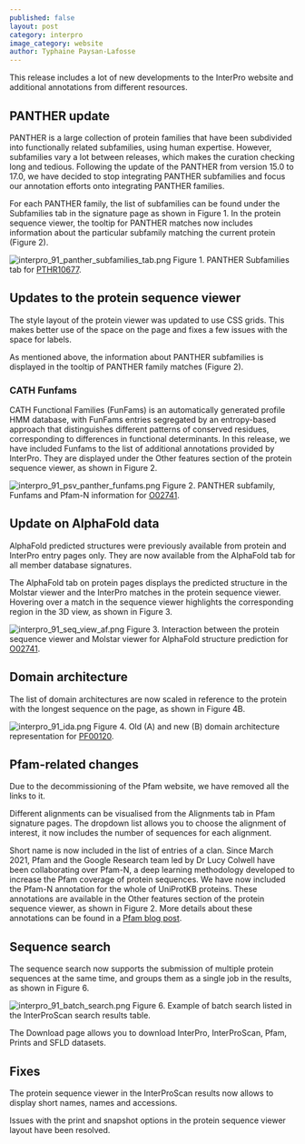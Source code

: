 ```yaml
---
published: false
layout: post
category: interpro
image_category: website
author: Typhaine Paysan-Lafosse
---
```

This release includes a lot of new developments to the InterPro website and additional annotations from different resources.

## PANTHER update
PANTHER is a large collection of protein families that have been subdivided into functionally related subfamilies, using human expertise. However, subfamilies vary a lot between releases, which makes the curation checking long and tedious. Following the update of the PANTHER from version 15.0 to 17.0, we have decided to stop integrating PANTHER subfamilies and focus our annotation efforts onto integrating PANTHER families.

For each PANTHER family, the list of subfamilies can be found under the Subfamilies tab in the signature page as shown in Figure 1. 
In the protein sequence viewer, the tooltip for PANTHER matches now includes information about the particular subfamily matching the current protein (Figure 2).

![interpro_91_panther_subfamilies_tab.png]({{site.baseurl}}/assets/media/images/posts/interpro_91_panther_subfamilies_tab.png)
Figure 1. PANTHER Subfamilies tab for [PTHR10677](https://www.ebi.ac.uk/interpro/entry/panther/PTHR10677/subfamilies/#table).

## Updates to the protein sequence viewer
The style layout of the protein viewer was updated to use CSS grids. This makes better use of the space on the page and fixes a few issues with the space for labels.

As mentioned above, the information about PANTHER subfamilies is displayed in the tooltip of PANTHER family matches (Figure 2).

### CATH Funfams
CATH Functional Families (FunFams) is an automatically generated profile HMM database, with FunFams entries segregated by an entropy-based approach that distinguishes different patterns of conserved residues, corresponding to differences in functional determinants.
In this release, we have included Funfams to the list of additional annotations provided by InterPro. They are displayed under the Other features section of the protein sequence viewer, as shown in Figure 2.

![interpro_91_psv_panther_funfams.png]({{site.baseurl}}/assets/media/images/posts/interpro_91_psv_panther_funfams.png)
Figure 2. PANTHER subfamily, Funfams and Pfam-N information for [O02741](https://www.ebi.ac.uk/interpro/protein/reviewed/O02741/).

## Update on AlphaFold data
AlphaFold predicted structures were previously available from protein and InterPro entry pages only. They are now available from the AlphaFold tab for all member database signatures.

The AlphaFold tab on protein pages displays the predicted structure in the Molstar viewer and the InterPro matches in the protein sequence viewer. Hovering over a match in the sequence viewer highlights the corresponding region in the 3D view, as shown in Figure 3.

![interpro_91_seq_view_af.png]({{site.baseurl}}/assets/media/images/posts/interpro_91_seq_view_af.png)
Figure 3. Interaction between the protein sequence viewer and Molstar viewer for AlphaFold structure prediction for [O02741](https://www.ebi.ac.uk/interpro/protein/reviewed/O02741/alphafold/).

## Domain architecture
The list of domain architectures are now scaled in reference to the protein with the longest sequence on the page, as shown in Figure 4B.

![interpro_91_ida.png]({{site.baseurl}}/assets/media/images/posts/interpro_91_ida.png)
Figure 4. Old (A) and new (B) domain architecture representation for [PF00120](https://www.ebi.ac.uk/interpro/entry/pfam/PF00120/domain_architecture/).

## Pfam-related changes
Due to the decommissioning of the Pfam website, we have removed all the links to it.

Different alignments can be visualised from the Alignments tab in Pfam signature pages. The dropdown list allows you to choose the alignment of interest, it now includes the number of sequences for each alignment.

Short name is now included in the list of entries of a clan.
Since March 2021, Pfam and the Google Research team led by Dr Lucy Colwell have been collaborating over Pfam-N, a deep learning methodology developed to increase the Pfam coverage of protein sequences. We have now included the Pfam-N annotation for the whole of UniProtKB proteins. These annotations are available in the Other features section of the protein sequence viewer, as shown in Figure 2. More details about these annotations can be found in a [Pfam blog post](https://xfam.wordpress.com/2022/10/20/a-new-version-of-pfam-n-is-available).

## Sequence search
The sequence search now supports the submission of multiple protein sequences at the same time, and groups them as a single job in the results, as shown in Figure 6.

![interpro_91_batch_search.png]({{site.baseurl}}/assets/media/images/posts/interpro_91_batch_search.png)
Figure 6. Example of batch search listed in the InterProScan search results table.

The Download page allows you to download InterPro, InterProScan, Pfam, Prints and SFLD datasets.

## Fixes
The protein sequence viewer in the InterProScan results now allows to display short names, names and accessions.

Issues with the print and snapshot options in the protein sequence viewer layout have been resolved.



